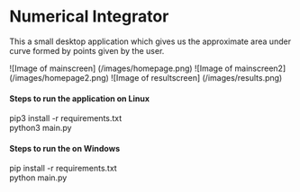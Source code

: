 # Numerical Integrator

This a small desktop application which gives us the approximate area under curve formed by points given by the user.

![Image of mainscreen] (/images/homepage.png)
![Image of mainscreen2] (/images/homepage2.png)
![Image of resultscreen] (/images/results.png)


#### Steps to run the application on Linux
pip3 install -r requirements.txt \
python3 main.py

#### Steps to run the on Windows
pip install -r requirements.txt \
python main.py




